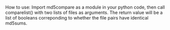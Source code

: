 How to use:
    Import md5compare as a module in your python code,
    then call comparelist() with two lists of files as
    arguments. The return value will be a list of booleans
    correponding to whether the file pairs have identical
    md5sums.